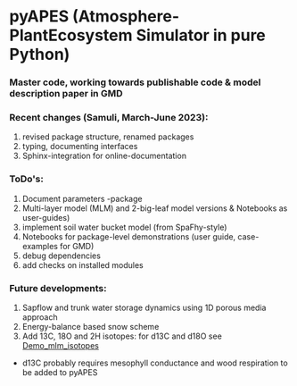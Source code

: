 # pyAPES (Atmosphere-PlantEcosystem Simulator in pure Python)

### Master code, working towards publishable code & model description paper in GMD

### Recent changes (Samuli, March-June 2023):

1. revised package structure, renamed packages
1. typing, documenting interfaces
1. Sphinx-integration for online-documentation

### ToDo's:

1. Document parameters -package
1. Multi-layer model (MLM) and 2-big-leaf model versions & Notebooks as user-guides) 
1. implement soil water bucket model (from SpaFhy-style)
1. Notebooks for package-level demonstrations (user guide, case-examples for GMD)
1. debug dependencies
1. add checks on installed modules

### Future developments:

1. Sapflow and trunk water storage dynamics using 1D porous media approach
1. Energy-balance based snow scheme
1. Add 13C, 18O and 2H isotopes: for d13C and d18O see [Demo_mlm_isotopes](Demo_mlm_isotopes.ipynb)
- d13C probably requires mesophyll conductance and wood respiration to be added to pyAPES 
